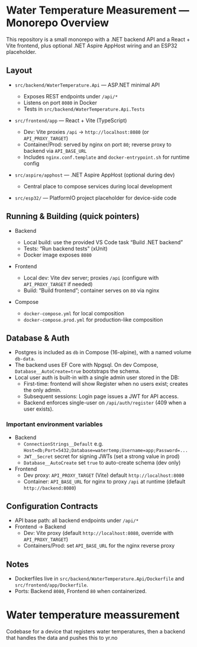 # Water Temperature Measurement — Monorepo Overview

This repository is a small monorepo with a .NET backend API and a React + Vite frontend, plus optional .NET Aspire AppHost wiring and an ESP32 placeholder.

## Layout

- `src/backend/WaterTemperature.Api` — ASP.NET minimal API
	- Exposes REST endpoints under `/api/*`
	- Listens on port `8080` in Docker
	- Tests in `src/backend/WaterTemperature.Api.Tests`

- `src/frontend/app` — React + Vite (TypeScript)
	- Dev: Vite proxies `/api` → `http://localhost:8080` (or `API_PROXY_TARGET`)
	- Container/Prod: served by nginx on port `80`; reverse proxy to backend via `API_BASE_URL`
	- Includes `nginx.conf.template` and `docker-entrypoint.sh` for runtime config

- `src/aspire/apphost` — .NET Aspire AppHost (optional during dev)
	- Central place to compose services during local development

- `src/esp32/` — PlatformIO project placeholder for device-side code

## Running & Building (quick pointers)

- Backend
	- Local build: use the provided VS Code task “Build .NET backend”
	- Tests: “Run backend tests” (xUnit)
	- Docker image exposes `8080`

- Frontend
	- Local dev: Vite dev server; proxies `/api` (configure with `API_PROXY_TARGET` if needed)
	- Build: “Build frontend”; container serves on `80` via nginx

- Compose
	- `docker-compose.yml` for local composition
	- `docker-compose.prod.yml` for production-like composition

## Database & Auth

- Postgres is included as `db` in Compose (16-alpine), with a named volume `db-data`.
- The backend uses EF Core with Npgsql. On dev Compose, `Database__AutoCreate=true` bootstraps the schema.
- Local user auth is built-in with a single admin user stored in the DB:
	- First-time: frontend will show Register when no users exist; creates the only admin.
	- Subsequent sessions: Login page issues a JWT for API access.
	- Backend enforces single-user on `/api/auth/register` (409 when a user exists).

### Important environment variables

- Backend
	- `ConnectionStrings__Default` e.g. `Host=db;Port=5432;Database=watertemp;Username=app;Password=...`
	- `JWT__Secret` secret for signing JWTs (set a strong value in prod)
	- `Database__AutoCreate` set `true` to auto-create schema (dev only)
- Frontend
	- Dev proxy: `API_PROXY_TARGET` (Vite) default `http://localhost:8080`
	- Container: `API_BASE_URL` for nginx to proxy `/api` at runtime (default `http://backend:8080`)

## Configuration Contracts

- API base path: all backend endpoints under `/api/*`
- Frontend → Backend
	- Dev: Vite proxy (default `http://localhost:8080`, override with `API_PROXY_TARGET`)
	- Containers/Prod: set `API_BASE_URL` for the nginx reverse proxy

## Notes

- Dockerfiles live in `src/backend/WaterTemperature.Api/Dockerfile` and `src/frontend/app/Dockerfile`.
- Ports: Backend `8080`, Frontend `80` when containerized.
# Water temperature meassurement
Codebase for a device that registers water temperatures, then a backend that handles the data and pushes this to yr.no
